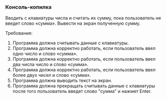 
### Консоль-копилка

Вводить с клавиатуры числа и считать их сумму, пока пользователь не введет слово «сумма». Вывести на экран полученную сумму.


Требования:
1.	Программа должна считывать данные с клавиатуры.
2.	Программа должна корректно работать, если пользователь ввел одно число и слово «сумма».
3.	Программа должна корректно работать, если пользователь ввел два числа число и слово «сумма».
4.	Программа должна корректно работать, если пользователь ввел более двух чисел и слово «сумма».
5.	Программа должна выводить текст на экран.
6.	Программа должна прекращать считывать данные с клавиатуры после того пользователь введет слово "сумма" и нажмет Enter.


